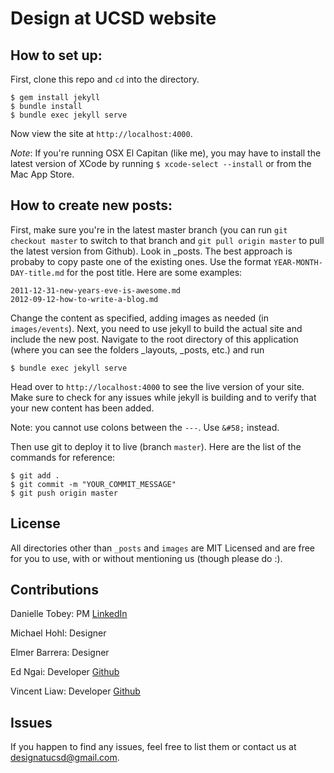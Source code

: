 # Design at UCSD website

## How to set up:
First, clone this repo and `cd` into the directory.

```
$ gem install jekyll
$ bundle install
$ bundle exec jekyll serve
```
Now view the site at `http://localhost:4000`.

*Note*: If you're running OSX El Capitan (like me), you may have to install the latest version of XCode by running `$ xcode-select --install` or from the Mac App Store.

## How to create new posts:
First, make sure you're in the latest master branch (you can run `git checkout master` to switch to that branch and `git pull origin master` to pull the latest version from Github). Look in _posts. The best approach is probaby to copy paste one of the existing ones. Use the format `YEAR-MONTH-DAY-title.md` for the post title. Here are some examples: 
```
2011-12-31-new-years-eve-is-awesome.md
2012-09-12-how-to-write-a-blog.md
```
Change the content as specified, adding images as needed (in `images/events`). Next, you need to use jekyll to build the actual site and include the new post. Navigate to the root directory of this application (where you can see the folders _layouts, _posts, etc.) and run
```
$ bundle exec jekyll serve
```
Head over to `http://localhost:4000` to see the live version of your site. Make sure to check for any issues while jekyll is building and to verify that your new content has been added.

Note: you cannot use colons between the `---`. Use `&#58;` instead.

Then use git to deploy it to live (branch `master`). Here are the list of the commands for reference:
```
$ git add .
$ git commit -m "YOUR_COMMIT_MESSAGE"
$ git push origin master
```

## License
All directories other than `_posts` and `images` are MIT Licensed and are free for you to use, with or without mentioning us (though please do :).
## Contributions
Danielle Tobey: PM [LinkedIn](http://linkedin.com/in/danielletobey)

Michael Hohl: Designer

Elmer Barrera: Designer

Ed Ngai: Developer [Github](http://github.com/engai)

Vincent Liaw: Developer [Github](http://github.com/liawesomesaucer)

## Issues
If you happen to find any issues, feel free to list them or contact us at designatucsd@gmail.com.
